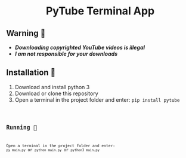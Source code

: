 
<h1><center>PyTube Terminal App</center></h1>
<h2>Warning &#128683;</h2>
<ul>
<li><strong><i>Downloading copyrighted YouTube videos is illegal </i></strong></li>
<li><strong><i>I am not responsible for your downloads </i></strong></li>
</ul>
<h2>Installation &#128296</h2>
<ol>
<li>Download and install python 3</li>
<li>Download or clone this repository</li>
<li>Open a terminal in the project folder and enter: <code>pip install pytube<code></li>
</ol>
<h2>Running &#128640;</h2>
<p>Open a terminal in the project folder and enter: <br/><code>py main.py</code> or <code>python main.py</code> or <code>python3 main.py</code></p>
